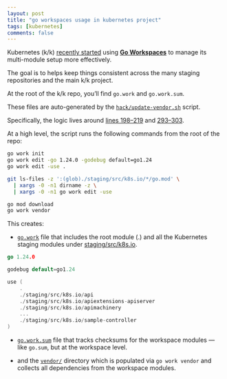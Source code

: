 ```yaml
---
layout: post
title: "go workspaces usage in kubernetes project"
tags: [kubernetes]
comments: false
---
```



Kubernetes (k/k) [recently started](https://github.com/kubernetes/kubernetes/commit/65b841c077e0d3282d28b9199aec72d23d045104) using [**Go Workspaces**](https://go.dev/doc/tutorial/workspaces) to manage its multi-module setup more effectively.

The goal is to helps keep things consistent across the many staging repositories and the main k/k project.

At the root of the k/k repo, you’ll find `go.work` and `go.work.sum`.

These files are auto-generated by the [`hack/update-vendor.sh`](https://github.com/kubernetes/kubernetes/blob/73014647f9bdd7186b5fe121326b961d6521c162/hack/update-vendor.sh) script.

Specifically, the logic lives around [lines 198–219](https://github.com/kubernetes/kubernetes/blob/73014647f9bdd7186b5fe121326b961d6521c162/hack/update-vendor.sh#L198-L219) and [293–303](https://github.com/kubernetes/kubernetes/blob/73014647f9bdd7186b5fe121326b961d6521c162/hack/update-vendor.sh#L293-L303).

At a high level, the script runs the following commands from the root of the repo:

```bash
go work init
go work edit -go 1.24.0 -godebug default=go1.24
go work edit -use .

git ls-files -z ':(glob)./staging/src/k8s.io/*/go.mod' \
  | xargs -0 -n1 dirname -z \
  | xargs -0 -n1 go work edit -use

go mod download
go work vendor
```

This creates:

- [`go.work`](https://github.com/kubernetes/kubernetes/blob/master/go.work) file that includes the root module (.) and all the Kubernetes staging modules under [staging/src/k8s.io](https://github.com/kubernetes/kubernetes/tree/master/staging/src/k8s.io).

```go
go 1.24.0

godebug default=go1.24

use (
    .
    ./staging/src/k8s.io/api
    ./staging/src/k8s.io/apiextensions-apiserver
    ./staging/src/k8s.io/apimachinery
    ...
    ./staging/src/k8s.io/sample-controller
)
```

- [`go.work.sum`](https://github.com/kubernetes/kubernetes/blob/master/go.work.sum) file that tracks checksums for the workspace modules — like `go.sum`, but at the workspace level.

- and the [`vendor/`](https://github.com/kubernetes/kubernetes/tree/master/vendor) directory which is populated via `go work vendor` and collects all dependencies from the workspace modules.

